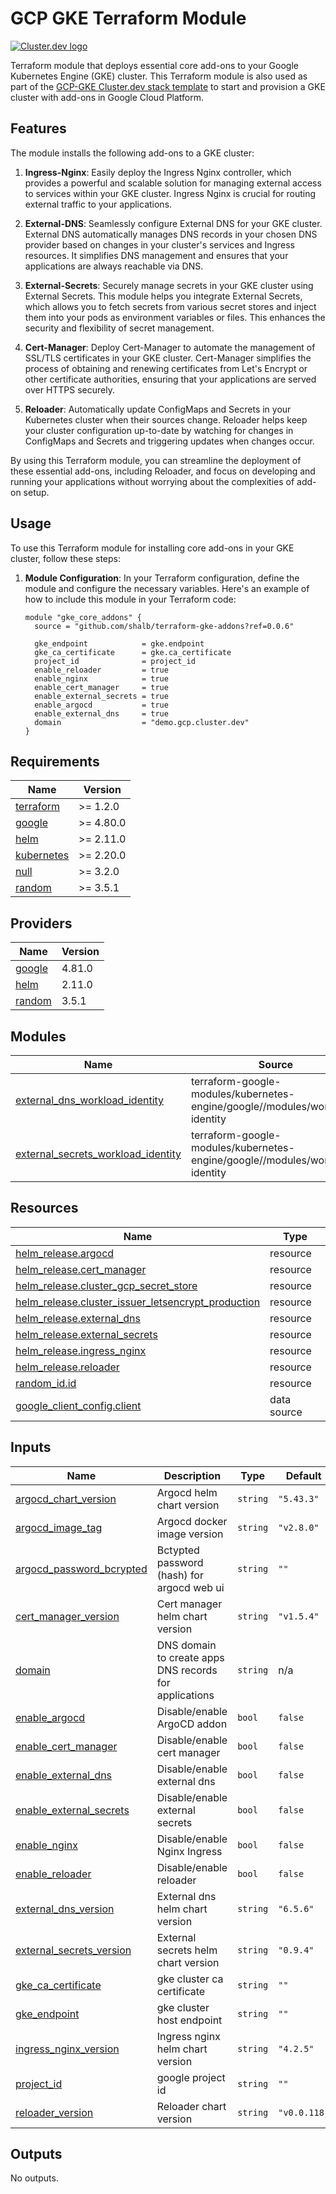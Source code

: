 # GCP GKE Terraform Module

[![Cluster.dev logo](https://raw.githubusercontent.com/shalb/cluster.dev/master/docs/images/cdev-module-banner.png?sanitize=true)](https://cluster.dev/)

Terraform module that deploys essential core add-ons to your Google Kubernetes Engine (GKE) cluster. This Terraform module is also used as part of the [GCP-GKE Cluster.dev stack template](https://github.com/shalb/cdev-gcp-gke) to start and provision a GKE cluster with add-ons in Google Cloud Platform. 

## Features

The module installs the following add-ons to a GKE cluster:

1. **Ingress-Nginx**: Easily deploy the Ingress Nginx controller, which provides a powerful and scalable solution for managing external access to services within your GKE cluster. Ingress Nginx is crucial for routing external traffic to your applications.

2. **External-DNS**: Seamlessly configure External DNS for your GKE cluster. External DNS automatically manages DNS records in your chosen DNS provider based on changes in your cluster's services and Ingress resources. It simplifies DNS management and ensures that your applications are always reachable via DNS.

3. **External-Secrets**: Securely manage secrets in your GKE cluster using External Secrets. This module helps you integrate External Secrets, which allows you to fetch secrets from various secret stores and inject them into your pods as environment variables or files. This enhances the security and flexibility of secret management.

4. **Cert-Manager**: Deploy Cert-Manager to automate the management of SSL/TLS certificates in your GKE cluster. Cert-Manager simplifies the process of obtaining and renewing certificates from Let's Encrypt or other certificate authorities, ensuring that your applications are served over HTTPS securely.

5. **Reloader**: Automatically update ConfigMaps and Secrets in your Kubernetes cluster when their sources change. Reloader helps keep your cluster configuration up-to-date by watching for changes in ConfigMaps and Secrets and triggering updates when changes occur.

By using this Terraform module, you can streamline the deployment of these essential add-ons, including Reloader, and focus on developing and running your applications without worrying about the complexities of add-on setup.

## Usage

To use this Terraform module for installing core add-ons in your GKE cluster, follow these steps:

1. **Module Configuration**: In your Terraform configuration, define the module and configure the necessary variables. Here's an example of how to include this module in your Terraform code:

   ```hcl
   module "gke_core_addons" {
     source = "github.com/shalb/terraform-gke-addons?ref=0.0.6"

     gke_endpoint            = gke.endpoint
     gke_ca_certificate      = gke.ca_certificate
     project_id              = project_id
     enable_reloader         = true
     enable_nginx            = true
     enable_cert_manager     = true
     enable_external_secrets = true
     enable_argocd           = true
     enable_external_dns     = true
     domain                  = "demo.gcp.cluster.dev"
   }
   ```

## Requirements

| Name | Version |
|------|---------|
| <a name="requirement_terraform"></a> [terraform](#requirement\_terraform) | >= 1.2.0 |
| <a name="requirement_google"></a> [google](#requirement\_google) | >= 4.80.0 |
| <a name="requirement_helm"></a> [helm](#requirement\_helm) | >= 2.11.0 |
| <a name="requirement_kubernetes"></a> [kubernetes](#requirement\_kubernetes) | >= 2.20.0 |
| <a name="requirement_null"></a> [null](#requirement\_null) | >= 3.2.0 |
| <a name="requirement_random"></a> [random](#requirement\_random) | >= 3.5.1 |

## Providers

| Name | Version |
|------|---------|
| <a name="provider_google"></a> [google](#provider\_google) | 4.81.0 |
| <a name="provider_helm"></a> [helm](#provider\_helm) | 2.11.0 |
| <a name="provider_random"></a> [random](#provider\_random) | 3.5.1 |

## Modules

| Name | Source | Version |
|------|--------|---------|
| <a name="module_external_dns_workload_identity"></a> [external\_dns\_workload\_identity](#module\_external\_dns\_workload\_identity) | terraform-google-modules/kubernetes-engine/google//modules/workload-identity | ~> 27.0.0 |
| <a name="module_external_secrets_workload_identity"></a> [external\_secrets\_workload\_identity](#module\_external\_secrets\_workload\_identity) | terraform-google-modules/kubernetes-engine/google//modules/workload-identity | ~> 27.0.0 |

## Resources

| Name | Type |
|------|------|
| [helm_release.argocd](https://registry.terraform.io/providers/hashicorp/helm/latest/docs/resources/release) | resource |
| [helm_release.cert_manager](https://registry.terraform.io/providers/hashicorp/helm/latest/docs/resources/release) | resource |
| [helm_release.cluster_gcp_secret_store](https://registry.terraform.io/providers/hashicorp/helm/latest/docs/resources/release) | resource |
| [helm_release.cluster_issuer_letsencrypt_production](https://registry.terraform.io/providers/hashicorp/helm/latest/docs/resources/release) | resource |
| [helm_release.external_dns](https://registry.terraform.io/providers/hashicorp/helm/latest/docs/resources/release) | resource |
| [helm_release.external_secrets](https://registry.terraform.io/providers/hashicorp/helm/latest/docs/resources/release) | resource |
| [helm_release.ingress_nginx](https://registry.terraform.io/providers/hashicorp/helm/latest/docs/resources/release) | resource |
| [helm_release.reloader](https://registry.terraform.io/providers/hashicorp/helm/latest/docs/resources/release) | resource |
| [random_id.id](https://registry.terraform.io/providers/hashicorp/random/latest/docs/resources/id) | resource |
| [google_client_config.client](https://registry.terraform.io/providers/hashicorp/google/latest/docs/data-sources/client_config) | data source |

## Inputs

| Name | Description | Type | Default | Required |
|------|-------------|------|---------|:--------:|
| <a name="input_argocd_chart_version"></a> [argocd\_chart\_version](#input\_argocd\_chart\_version) | Argocd helm chart version | `string` | `"5.43.3"` | no |
| <a name="input_argocd_image_tag"></a> [argocd\_image\_tag](#input\_argocd\_image\_tag) | Argocd docker image version | `string` | `"v2.8.0"` | no |
| <a name="input_argocd_password_bcrypted"></a> [argocd\_password\_bcrypted](#input\_argocd\_password\_bcrypted) | Bctypted password (hash) for argocd web ui | `string` | `""` | no |
| <a name="input_cert_manager_version"></a> [cert\_manager\_version](#input\_cert\_manager\_version) | Cert manager helm chart version | `string` | `"v1.5.4"` | no |
| <a name="input_domain"></a> [domain](#input\_domain) | DNS domain to create apps DNS records for applications | `string` | n/a | yes |
| <a name="input_enable_argocd"></a> [enable\_argocd](#input\_enable\_argocd) | Disable/enable ArgoCD addon | `bool` | `false` | no |
| <a name="input_enable_cert_manager"></a> [enable\_cert\_manager](#input\_enable\_cert\_manager) | Disable/enable cert manager | `bool` | `false` | no |
| <a name="input_enable_external_dns"></a> [enable\_external\_dns](#input\_enable\_external\_dns) | Disable/enable external dns | `bool` | `false` | no |
| <a name="input_enable_external_secrets"></a> [enable\_external\_secrets](#input\_enable\_external\_secrets) | Disable/enable external secrets | `bool` | `false` | no |
| <a name="input_enable_nginx"></a> [enable\_nginx](#input\_enable\_nginx) | Disable/enable Nginx Ingress | `bool` | `false` | no |
| <a name="input_enable_reloader"></a> [enable\_reloader](#input\_enable\_reloader) | Disable/enable reloader | `bool` | `false` | no |
| <a name="input_external_dns_version"></a> [external\_dns\_version](#input\_external\_dns\_version) | External dns helm chart version | `string` | `"6.5.6"` | no |
| <a name="input_external_secrets_version"></a> [external\_secrets\_version](#input\_external\_secrets\_version) | External secrets helm chart version | `string` | `"0.9.4"` | no |
| <a name="input_gke_ca_certificate"></a> [gke\_ca\_certificate](#input\_gke\_ca\_certificate) | gke cluster ca certificate | `string` | `""` | no |
| <a name="input_gke_endpoint"></a> [gke\_endpoint](#input\_gke\_endpoint) | gke cluster host endpoint | `string` | `""` | no |
| <a name="input_ingress_nginx_version"></a> [ingress\_nginx\_version](#input\_ingress\_nginx\_version) | Ingress nginx helm chart version | `string` | `"4.2.5"` | no |
| <a name="input_project_id"></a> [project\_id](#input\_project\_id) | google project id | `string` | `""` | no |
| <a name="input_reloader_version"></a> [reloader\_version](#input\_reloader\_version) | Reloader chart version | `string` | `"v0.0.118"` | no |

## Outputs

No outputs.
